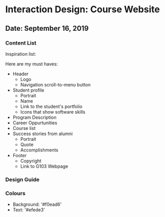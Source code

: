 # Interaction Design: Course Website 

## Date: September 16, 2019

### Content List
Inspiration list:

Here are my must haves:

- Header
    - Logo
    - Navigation scroll-to-menu button
- Student profile
    - Portrait
    - Name
    - Link to the student's portfolio
    - Icons that show software skills
- Program Description
- Career Oppurtunities 
- Course list
- Success stories from alumni
    - Portrait
    - Quote
    - Accomplishments 
- Footer
    - Copyright
    - Link to G103 Webpage 

### Design Guide 

### Colours
- Background: '#f0ead6'
- Text: '#efede3'




    
